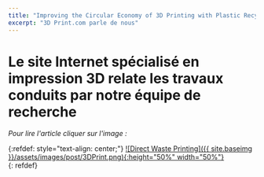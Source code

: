 ```yaml
---
title: "Improving the Circular Economy of 3D Printing with Plastic Recycling"
excerpt: "3D Print.com parle de nous"
---
```


# Le site Internet spécialisé en impression 3D relate les travaux conduits par notre équipe de recherche #

*Pour lire l'article cliquer sur l'image :* 

{:refdef: style="text-align: center;"}
<a href="https://3dprint.com/266683/improving-circular-economy-3d-printing-plastic-recycling/">![Direct Waste Printing]({{ site.baseimg }}/assets/images/post/3DPrint.png){:height="50%" width="50%"}  
</a>{: refdef}
